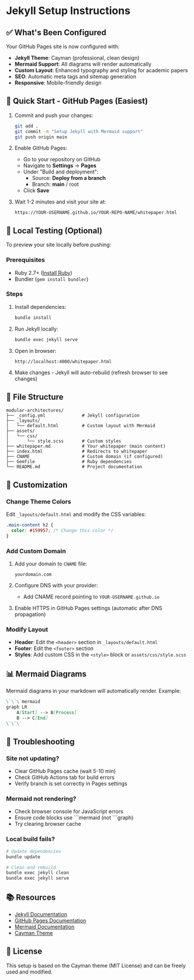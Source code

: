 # Jekyll Setup Instructions

## ✅ What's Been Configured

Your GitHub Pages site is now configured with:

- **Jekyll Theme**: Cayman (professional, clean design)
- **Mermaid Support**: All diagrams will render automatically
- **Custom Layout**: Enhanced typography and styling for academic papers
- **SEO**: Automatic meta tags and sitemap generation
- **Responsive**: Mobile-friendly design

## 🚀 Quick Start - GitHub Pages (Easiest)

1. Commit and push your changes:
   ```bash
   git add .
   git commit -m "Setup Jekyll with Mermaid support"
   git push origin main
   ```

2. Enable GitHub Pages:
   - Go to your repository on GitHub
   - Navigate to **Settings** → **Pages**
   - Under "Build and deployment":
     - Source: **Deploy from a branch**
     - Branch: **main** / root
   - Click **Save**

3. Wait 1-2 minutes and visit your site at:
   ```
   https://YOUR-USERNAME.github.io/YOUR-REPO-NAME/whitepaper.html
   ```

## 🧪 Local Testing (Optional)

To preview your site locally before pushing:

### Prerequisites
- Ruby 2.7+ ([Install Ruby](https://www.ruby-lang.org/en/documentation/installation/))
- Bundler (`gem install bundler`)

### Steps

1. Install dependencies:
   ```bash
   bundle install
   ```

2. Run Jekyll locally:
   ```bash
   bundle exec jekyll serve
   ```

3. Open in browser:
   ```
   http://localhost:4000/whitepaper.html
   ```

4. Make changes - Jekyll will auto-rebuild (refresh browser to see changes)

## 📁 File Structure

```
modular-architectures/
├── _config.yml              # Jekyll configuration
├── _layouts/
│   └── default.html         # Custom layout with Mermaid
├── assets/
│   └── css/
│       └── style.scss       # Custom styles
├── whitepaper.md            # Your whitepaper (main content)
├── index.html               # Redirects to whitepaper
├── CNAME                    # Custom domain (if configured)
├── Gemfile                  # Ruby dependencies
└── README.md                # Project documentation
```

## 🎨 Customization

### Change Theme Colors

Edit `_layouts/default.html` and modify the CSS variables:

```css
.main-content h2 {
  color: #159957; /* Change this color */
}
```

### Add Custom Domain

1. Add your domain to `CNAME` file:
   ```
   yourdomain.com
   ```

2. Configure DNS with your provider:
   - Add CNAME record pointing to `YOUR-USERNAME.github.io`

3. Enable HTTPS in GitHub Pages settings (automatic after DNS propagation)

### Modify Layout

- **Header**: Edit the `<header>` section in `_layouts/default.html`
- **Footer**: Edit the `<footer>` section
- **Styles**: Add custom CSS in the `<style>` block or `assets/css/style.scss`

## 📊 Mermaid Diagrams

Mermaid diagrams in your markdown will automatically render. Example:

```markdown
\`\`\`mermaid
graph LR
    A[Start] --> B[Process]
    B --> C[End]
\`\`\`
```

## 🐛 Troubleshooting

### Site not updating?
- Clear GitHub Pages cache (wait 5-10 min)
- Check GitHub Actions tab for build errors
- Verify branch is set correctly in Pages settings

### Mermaid not rendering?
- Check browser console for JavaScript errors
- Ensure code blocks use \`\`\`mermaid (not \`\`\`graph)
- Try clearing browser cache

### Local build fails?
```bash
# Update dependencies
bundle update

# Clean and rebuild
bundle exec jekyll clean
bundle exec jekyll serve
```

## 📚 Resources

- [Jekyll Documentation](https://jekyllrb.com/docs/)
- [GitHub Pages Documentation](https://docs.github.com/en/pages)
- [Mermaid Documentation](https://mermaid.js.org/)
- [Cayman Theme](https://github.com/pages-themes/cayman)

## 📄 License

This setup is based on the Cayman theme (MIT License) and can be freely used and modified.

